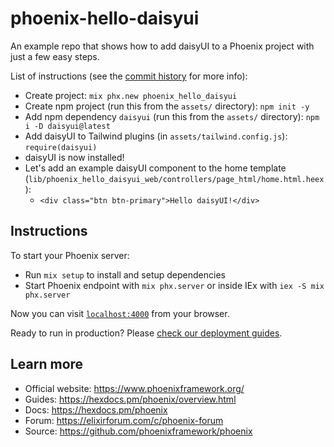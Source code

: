 # phoenix-hello-daisyui

An example repo that shows how to add daisyUI to a Phoenix project with just a few easy steps.

List of instructions (see the [commit history](https://github.com/arcanemachine/phoenix-hello-daisyui/commits/master) for more info):

- Create project: `mix phx.new phoenix_hello_daisyui`
- Create npm project (run this from the `assets/` directory): `npm init -y`
- Add npm dependency `daisyui` (run this from the `assets/` directory): `npm i -D daisyui@latest`
- Add daisyUI to Tailwind plugins (in `assets/tailwind.config.js`): `require(daisyui)`
- daisyUI is now installed!
- Let's add an example daisyUI component to the home template (`lib/phoenix_hello_daisyui_web/controllers/page_html/home.html.heex`):
  - `<div class="btn btn-primary">Hello daisyUI!</div>`

## Instructions

To start your Phoenix server:

- Run `mix setup` to install and setup dependencies
- Start Phoenix endpoint with `mix phx.server` or inside IEx with `iex -S mix phx.server`

Now you can visit [`localhost:4000`](http://localhost:4000) from your browser.

Ready to run in production? Please [check our deployment guides](https://hexdocs.pm/phoenix/deployment.html).

## Learn more

- Official website: https://www.phoenixframework.org/
- Guides: https://hexdocs.pm/phoenix/overview.html
- Docs: https://hexdocs.pm/phoenix
- Forum: https://elixirforum.com/c/phoenix-forum
- Source: https://github.com/phoenixframework/phoenix
